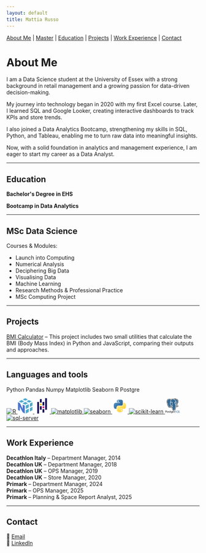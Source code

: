 ```yaml
---
layout: default
title: Mattia Russo
---
```


<!-- Simple navigation -->
[About Me](#about-me) | [Master](#master) | [Education](#education) | [Projects](#projects) | [Work Experience](#work-experience) | [Contact](#contact)

# About Me 

I am a Data Science student at the University of Essex with a strong background in retail management and a growing passion for data-driven decision-making.

My journey into technology began in 2020 with my first Excel course. Later, I learned SQL and Google Looker, creating interactive dashboards to track KPIs and store trends.

I also joined a Data Analytics Bootcamp, strengthening my skills in SQL, Python, and Tableau, enabling me to turn raw data into meaningful insights.

Now, with a solid foundation in analytics and management experience, I am eager to start my career as a Data Analyst.

---

## Education 

**Bachelor's Degree in EHS**  

**Bootcamp in Data Analytics**

---

## MSc Data Science  

Courses & Modules:

- Launch into Computing
- Numerical Analysis
- Deciphering Big Data
- Visualising Data
- Machine Learning
- Research Methods & Professional Practice
- MSc Computing Project

---

## Projects 

[BMI Calculator](https://github.com/matt9891-stack/Utilty_BMI.git) – This project includes two small utilities that calculate the BMI (Body Mass Index) in Python and JavaScript, comparing their outputs and approaches.

---

## Languages and tools

Python
Pandas
Numpy
Matplotlib
Seaborn
R
Postgre

<p align="left">
  <a href="https://www.r-project.org/" target="_blank" rel="noreferrer">
    <img src="https://www.r-project.org/logo/Rlogo.svg" alt="R" width="40" height="40"/>
  </a>
  <a href="https://numpy.org/" target="_blank" rel="noreferrer">
    <img src="https://raw.githubusercontent.com/devicons/devicon/master/icons/numpy/numpy-original.svg" alt="numpy" width="40" height="40"/>
  </a>
  <a href="https://pandas.pydata.org/" target="_blank" rel="noreferrer">
    <img src="https://raw.githubusercontent.com/devicons/devicon/2ae2a900d2f041da66e950e4d48052658d850630/icons/pandas/pandas-original.svg" alt="pandas" width="40" height="40"/>
  </a>
  <a href="https://matplotlib.org/" target="_blank" rel="noreferrer">
    <img src="https://matplotlib.org/_static/logo_dark.svg" alt="matplotlib" width="40" height="40"/>
  </a>
  <a href="https://seaborn.pydata.org/" target="_blank" rel="noreferrer">
    <img src="https://seaborn.pydata.org/_images/logo-mark-lightbg.svg" alt="seaborn" width="40" height="40"/>
  </a>
  <a href="https://www.python.org/" target="_blank" rel="noreferrer">
    <img src="https://raw.githubusercontent.com/devicons/devicon/master/icons/python/python-original.svg" alt="python" width="40" height="40"/>
  </a>
  <a href="https://scikit-learn.org/" target="_blank" rel="noreferrer">
    <img src="https://upload.wikimedia.org/wikipedia/commons/0/05/Scikit_learn_logo_small.svg" alt="scikit-learn" width="40" height="40"/>
  </a>
  <a href="https://www.postgresql.org/" target="_blank" rel="noreferrer">
    <img src="https://raw.githubusercontent.com/devicons/devicon/master/icons/postgresql/postgresql-original-wordmark.svg" alt="postgresql" width="40" height="40"/>
  </a>
  <a href="https://www.microsoft.com/en-us/sql-server" target="_blank" rel="noreferrer">
    <img src="https://www.svgrepo.com/show/303229/microsoft-sql-server-logo.svg" alt="sql-server" width="40" height="40"/>
  </a>
</p>

---

## Work Experience 

**Decathlon Italy** – Department Manager, 2014  
**Decathlon UK** – Department Manager, 2018  
**Decathlon UK** – OPS Manager, 2019  
**Decathlon UK** – Store Manager, 2020  
**Primark** – Department Manager, 2024  
**Primark** – OPS Manager, 2025  
**Primark** – Planning & Space Report Analyst, 2025

---

## Contact 

📧 [Email](mailto:mr25377@essex.ac.uk)  
💼 [LinkedIn](https://www.linkedin.com/in/mattia-russo-172934153)

